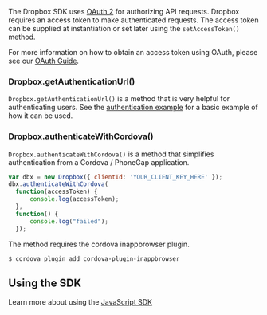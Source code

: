 The Dropbox SDK uses [OAuth 2](http://oauth.net/) for authorizing API
requests. Dropbox requires an access token to make authenticated requests.
The access token can be supplied at instantiation or set later using the
`setAccessToken()` method.

For more information on how to obtain an access token using OAuth, please
see our [OAuth Guide](https://www.dropbox.com/developers/reference/oauth-guide).

### Dropbox.getAuthenticationUrl()
`Dropbox.getAuthenticationUrl()` is a method that is very helpful for
authenticating users. See the [authentication
example](https://github.com/dropbox/dropbox-sdk-js/blob/master/examples/javascript/auth/index.html) for a basic example of how it can be
used.

### Dropbox.authenticateWithCordova()
`Dropbox.authenticateWithCordova()` is a method that simplifies authentication from a Cordova / PhoneGap application.

```javascript
var dbx = new Dropbox({ clientId: 'YOUR_CLIENT_KEY_HERE' });
dbx.authenticateWithCordova(
  function(accessToken) {        
      console.log(accessToken);
  },
  function() {        
      console.log("failed");
  });
```

The method requires the cordova inappbrowser plugin.
```console
$ cordova plugin add cordova-plugin-inappbrowser
```

## Using the SDK
Learn more about using the [JavaScript SDK](tutorial-JavaScript%20SDK.html)

